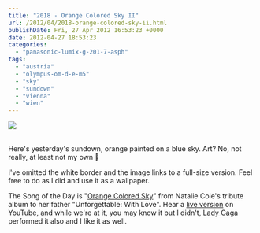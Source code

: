 ```yaml
---
title: "2018 - Orange Colored Sky II"
url: /2012/04/2018-orange-colored-sky-ii.html
publishDate: Fri, 27 Apr 2012 16:53:23 +0000
date: 2012-04-27 18:53:23
categories: 
  - "panasonic-lumix-g-201-7-asph"
tags: 
  - "austria"
  - "olympus-om-d-e-m5"
  - "sky"
  - "sundown"
  - "vienna"
  - "wien"
---
```

<div class="container">
<div class="center"><a target="_blank" href="https://d25zfm9zpd7gm5.cloudfront.net/orig/2012/20120426_201633_ps.jpg"><img src="https://d25zfm9zpd7gm5.cloudfront.net/0600x0600/2012/20120426_201633_ps.jpg" /></a></div>
</div>
<br />

Here's yesterday's sundown, orange painted on a blue sky. Art? No, not really, at least not my own 🙂 

 I've omitted the white border and the image links to a full-size version. Feel free to do as I did and use it as a wallpaper.

The Song of the Day is "<a href="http://www.lyricsmode.com/lyrics/n/nat_king_cole/orange_colored_sky.html" target="_blank">Orange Colored Sky</a>" from Natalie Cole's tribute album to her father "Unforgettable: With Love". Hear a <a href="http://www.youtube.com/watch?v=ekaBInhlSz4" target="_blank">live version</a> on YouTube, and while we're at it, you may know it but I didn't, <a href="http://www.youtube.com/watch?v=9wHNySlNyuM" target="_blank">Lady Gaga</a> performed it also and I like it as well.
